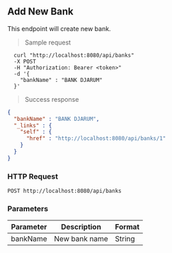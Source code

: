## Add New Bank
This endpoint will create new bank.

> Sample request

```shell
  curl "http://localhost:8080/api/banks"
  -X POST
  -H "Authorization: Bearer <token>"
  -d '{
    "bankName" : "BANK DJARUM"
  }'
```

> Success response

```json
{
  "bankName" : "BANK DJARUM",
  "_links" : {
    "self" : {
      "href" : "http://localhost:8080/api/banks/1"
    }
  }
}
```

### HTTP Request

`POST http://localhost:8080/api/banks`

###  Parameters

Parameter | Description | Format
--------- | ----------- | ---------
bankName | New bank name | String
